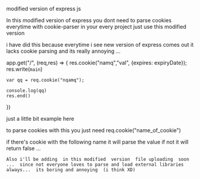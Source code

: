 modified version of express js


In this modified version of express you dont need to parse  cookies everytime with cookie-parser in your every project  just use this modified version  


i have did this because everytime i see new version of express comes out  it lacks cookie parsing and its really annoying ... 



app.get("/", (req,res) => {
	res.cookie("namq","val", {expires: expiryDate});
	res.write(`main`)

	var qq = req.cookie("nqamq");

	console.log(qq)
	res.end()
})




just a little bit example  here 

to  parse cookies   with this   you just  need   req.cookie("name_of_cookie") 

if there's cookie  with the following name  it will parse the value  if not  it will  return  false     ...   


`
Also i'll be adding  in this modified  version  file uploading  soon ...  since not everyone loves to parse and load external libraries always...  its boring and annoying  (i think XD)
`
